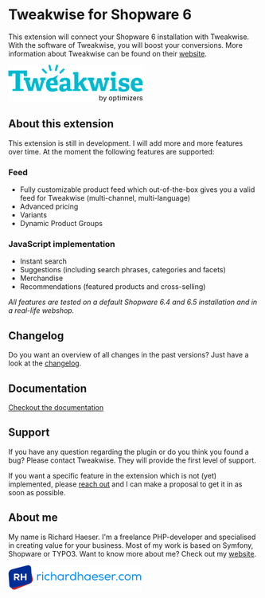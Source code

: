 # Tweakwise for Shopware 6
This extension will connect your Shopware 6 installation with Tweakwise.
With the software of Tweakwise, you will boost your conversions. More information
about Tweakwise can be found on their [website](https://www.tweakwise.com).

![Tweakwise](src/Resources/public/logo-tweakwise.png)

## About this extension
This extension is still in development. I will add more and more features over time.
At the moment the following features are supported:

### Feed
- Fully customizable product feed which out-of-the-box gives you a valid feed for Tweakwise (multi-channel, multi-language)
- Advanced pricing
- Variants
- Dynamic Product Groups

### JavaScript implementation
- Instant search
- Suggestions (including search phrases, categories and facets)
- Merchandise
- Recommendations (featured products and cross-selling)

_All features are tested on a default Shopware 6.4 and 6.5 installation and in a real-life webshop._

## Changelog
Do you want an overview of all changes in the past versions? Just have a look at the [changelog](CHANGELOG.md).

## Documentation
[Checkout the documentation](DOC.md)


## Support
If you have any question regarding the plugin or do you think you found a bug? Please contact Tweakwise. They will provide the first level of support. 

If you want a specific feature in the extension which is not (yet) implemented, please [reach out](mailto:support@richardhaeser.com) and I can make a proposal to get it
in as soon as possible.

## About me
My name is Richard Haeser. I'm a freelance PHP-developer and specialised in creating value
for your business. Most of my work is based on Symfony, Shopware or TYPO3. Want to know more about me?
Check out my [website](https://www.richardhaeser.com).

![richardhaeser.com](src/Resources/public/logo-richardhaeser.png)
